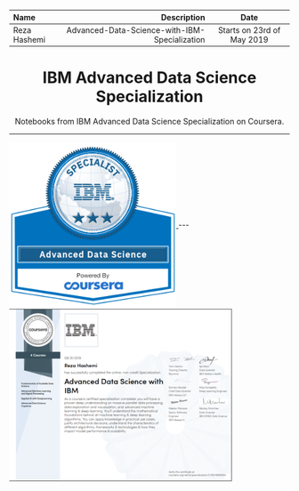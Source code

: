 | Name | Description | Date 
| :- |-------------: | :-:
|Reza Hashemi| Advanced-Data-Science-with-IBM-Specialization    | Starts on 23rd of May 2019 |

<h1 align="center">IBM Advanced Data Science Specialization</h1>
<p align="center">
Notebooks from IBM Advanced Data Science Specialization on Coursera.
</p>

--- 
<a href="https://www.youracclaim.com/badges/047a9b27-50f3-4519-8d69-83ebd0bd86de">
    <img src="Specialization+Certificate+Emblem+-+AADS+-++Final.png" width="300" align="center">
</a>
--- 
<a href="https://www.coursera.org/account/accomplishments/specialization/certificate/CH82H8865K6X/">
    <img src="IBM_Advanced Data Science.PNG" width="400" align="center">
</a>
